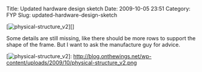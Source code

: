 Title: Updated hardware design sketch
Date: 2009-10-05 23:51
Category: FYP
Slug: updated-hardware-design-sketch

[![physical-structure\_v2][]][]

Some details are still missing, like there should be more rows to
support the shape of the frame. But I want to ask the manufacture guy
for advice.

  [physical-structure\_v2]: http://blog.onthewings.net/wp-content/uploads/2009/10/physical-structure_v2.png
    "physical-structure_v2"
  [![physical-structure\_v2][]]: http://blog.onthewings.net/wp-content/uploads/2009/10/physical-structure_v2.png
